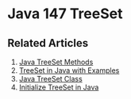 # Java 147 TreeSet

## Related Articles
1. [Java TreeSet Methods](https://www.ruoxue.org/java-147-java-treeset-methods/)
2. [TreeSet in Java with Examples](https://www.ruoxue.org/java-147-treeset-in-java-with-examples/)
3. [Java TreeSet Class](https://www.ruoxue.org/java-147-java-treeset-class/)
4. [Initialize TreeSet in Java](https://www.ruoxue.org/java-147-initialize-treeset-in-java/)
